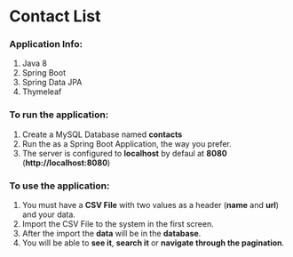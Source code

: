 # Contact List

### Application Info:
1. Java 8
2. Spring Boot
3. Spring Data JPA
4. Thymeleaf

### To run the application:

1. Create a MySQL Database named **contacts**
2. Run the as a Spring Boot Application, the way you prefer.
3. The server is configured to **localhost** by defaul at **8080** (**http://localhost:8080**)

### To use the application:

1. You must have a **CSV File** with two values as a header (**name** and **url**) and your data.
2. Import the CSV File to the system in the first screen.
3. After the import the **data** will be in the **database**.
4. You will be able to **see it**, **search it** or **navigate through the pagination**.

